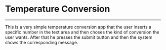 # Temperature Conversion
___
This is a very simple temperature conversion app that the user inserts a specific number in the text area and then choses the kind of conversion the user wants. After that he presses the submit button and then the system shows the corresponding message.
